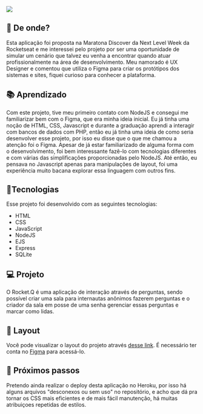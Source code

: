 ![](https://github.com/caiohscruz/RocketQ/tree/master/public/images/rocketq.gif)

## :satellite: De onde?

Esta aplicação foi proposta na Maratona Discover da Next Level Week da Rocketseat e me interessei pelo projeto por ser uma oportunidade de simular um cenário que talvez eu venha a encontrar quando atuar profissionalmente na área de desenvolvimento. Meu namorado é UX Designer e comentou que utiliza o Figma para criar os protótipos dos sistemas e sites, fiquei curioso para conhecer a plataforma.

## :books: Aprendizado

Com este projeto, tive meu primeiro contato com NodeJS e consegui me familiarizar bem com o Figma, que era minha ideia inicial. Eu já tinha uma noção de HTML, CSS, Javascript e durante a graduação aprendi a interagir com bancos de dados com PHP, então eu já tinha uma ideia de como seria desenvolver esse projeto, por isso eu disse que o que me chamou a atenção foi o Figma. Apesar de já estar familiarizado de alguma forma com o desenvolvimento, foi bem interessante fazê-lo com tecnologias diferentes e com  várias das simplificações proporcionadas pelo NodeJS. Até então, eu pensava no Javascript apenas para manipulações de layout, foi uma experiência muito bacana explorar essa linguagem com outros fins. 

## :rocket:Tecnologias

Esse projeto foi desenvolvido com as seguintes tecnologias:

- HTML
- CSS
- JavaScript
- NodeJS
- EJS
- Express
- SQLite

## :computer: Projeto

O Rocket.Q é uma aplicação de interação através de perguntas, sendo possível criar uma sala para internautas anônimos fazerem perguntas e o criador da sala em posse de uma senha gerenciar essas perguntas e marcar como lidas.

## :art: Layout

Você pode visualizar o layout do projeto através [desse link](https://www.figma.com/community/file/1009821158959690135/Roquet.q). É necessário ter conta no [Figma](https://figma.com/) para acessá-lo.

## :walking: Próximos passos

Pretendo ainda realizar o deploy desta aplicação no Heroku, por isso há alguns arquivos "desconexos ou sem uso" no repositório, e acho que dá pra tornar os CSS mais eficientes e de mais fácil manutenção, há muitas atribuiçoes repetidas de estilos.

